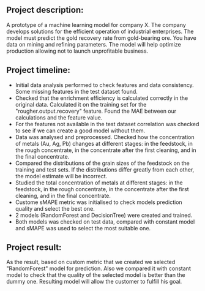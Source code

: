 ## **Project description:**

A prototype of a machine learning model for company X. The company develops solutions for the efficient operation of industrial enterprises. The model must predict the gold recovery rate from gold-bearing ore. You have data on mining and refining parameters. The model will help optimize production allowing not to launch unprofitable business.

## **Project timeline:**

* Initial data analysis performed to check features and data consistency. Some missing features in the test dataset found.
* Checked that the enrichment efficiency is calculated correctly in the original data. Calculated it on the training set for the "rougher.output.recovery" feature. Found the MAE between our calculations and the feature value.
* For the features not available in the test dataset correlation was checked to see if we can create a good model without them.
* Data was analysed and preprocessed. Checked how the concentration of metals (Au, Ag, Pb) changes at different stages: in the feedstock, in the rough concentrate, in the concentrate after the first cleaning, and in the final concentrate.
* Compared the distributions of the grain sizes of the feedstock on the training and test sets. If the distributions differ greatly from each other, the model estimate will be incorrect.
* Studied the total concentration of metals at different stages: in the feedstock, in the rough concentrate, in the concentrate after the first cleaning, and in the final concentrate.
* Custome sMAPE metric was initialised to check models prediction quality and select the best one.
* 2 models (RandomForest and DecisionTree) were created and trained.
* Both models was checked on test data, compared with constant model and sMAPE was used to select the most suitable one.

## **Project result:**

As the result, based on custom metric that we created we selected "RandomForest" model for prediction. Also we compared it with constant model to check that the quality of the selected model is better than the dummy one. Resulting model will allow the customer to fulfill his goal.


